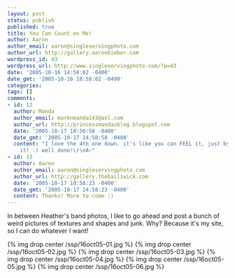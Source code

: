 ```yaml
---
layout: post
status: publish
published: true
title: You Can Count on Me!
author: Aaron
author_email: aaron@singleservingphoto.com
author_url: http://gallery.aaronbieber.com
wordpress_id: 43
wordpress_url: http://www.singleservingphoto.com/?p=43
date: '2005-10-16 14:58:02 -0400'
date_gmt: '2005-10-16 18:58:02 -0400'
categories:
tags: []
comments:
- id: 12
  author: Manda
  author_email: marknmanda143@aol.com
  author_url: http://princessmandasblog.blogspot.com
  date: '2005-10-17 10:50:58 -0400'
  date_gmt: '2005-10-17 14:50:58 -0400'
  content: "I love the 4th one down. it's like you can FEEL it, just by LOOKIN at
    it! :) well done!\r\nA~"
- id: 13
  author: Aaron
  author_email: aaron@singleservingphoto.com
  author_url: http://gallery.thebailiwick.com
  date: '2005-10-17 10:58:23 -0400'
  date_gmt: '2005-10-17 14:58:23 -0400'
  content: Thanks! More to come :)
---
```

In between Heather's band photos, I like to go ahead and post a bunch of
weird pictures of textures and shapes and junk. Why? Because it's my
site, so I can do whatever I want!

{% img drop center /ssp/16oct05-01.jpg %}
 {% img drop center /ssp/16oct05-02.jpg %}
 {% img drop center /ssp/16oct05-03.jpg %}
 {% img drop center /ssp/16oct05-04.jpg %}
 {% img drop center /ssp/16oct05-05.jpg %}
 {% img drop center /ssp/16oct05-06.jpg %}
